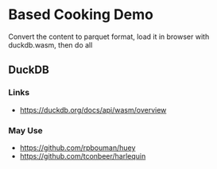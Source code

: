 # Based Cooking Demo

Convert the content to parquet format, load it in browser with duckdb.wasm, then do all 

## DuckDB


### Links

- https://duckdb.org/docs/api/wasm/overview


### May Use

- https://github.com/rpbouman/huey
- https://github.com/tconbeer/harlequin